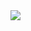 <picture>
<source 
  srcset="https://github-readme-stats.vercel.app/api?username=snordale&show_icons=true&theme=tokyonight&count_private=true&hide=stars,prs,issues,contribs"
  media="(prefers-color-scheme: dark)"
/>
<source
  srcset="https://github-readme-stats.vercel.app/api?username=snordale&show_icons=true"
  media="(prefers-color-scheme: light), (prefers-color-scheme: no-preference)"
/>
<img src="https://github-readme-stats.vercel.app/api?username=snordale&show_icons=true" />
</picture>
